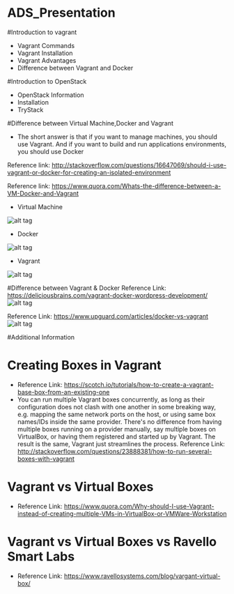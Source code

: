 # ADS_Presentation
#Introduction to vagrant
* Vagrant Commands
* Vagrant Installation
* Vagrant Advantages
* Difference between Vagrant and Docker

#Introduction to OpenStack
* OpenStack Information
* Installation
* TryStack

#Difference between Virtual Machine,Docker and Vagrant
* The short answer is that if you want to manage machines, you should use Vagrant. And if you want to build and run applications environments, you should use Docker 

Reference link: http://stackoverflow.com/questions/16647069/should-i-use-vagrant-or-docker-for-creating-an-isolated-environment

Reference link: https://www.quora.com/Whats-the-difference-between-a-VM-Docker-and-Vagrant

* Virtual Machine

![alt tag](https://qph.ec.quoracdn.net/main-qimg-c5288bd31cc118aaea15ee87310a331c-p)

* Docker 

![alt tag](https://qph.ec.quoracdn.net/main-qimg-ba6d33730d1bce36c28d6a04486b2574-p)

* Vagrant

![alt tag](https://qph.ec.quoracdn.net/main-qimg-ba6d33730d1bce36c28d6a04486b2574-p)

#Difference between Vagrant & Docker
Reference Link: https://deliciousbrains.com/vagrant-docker-wordpress-development/
![alt tag](https://cdn.deliciousbrains.com/content/uploads/2016/01/07115244/VagrantVsDocker.jpg)


Reference Link: https://www.upguard.com/articles/docker-vs-vagrant
![alt tag](https://www.upguard.com/hs-fs/hubfs/UpGuard/infographics/docker-vs-vagrant.png?t=1487983775360&width=650&name=docker-vs-vagrant.png)


#Additional Information

# Creating Boxes in Vagrant
* Reference Link: https://scotch.io/tutorials/how-to-create-a-vagrant-base-box-from-an-existing-one
* You can run multiple Vagrant boxes concurrently, as long as their configuration does not clash with one another in some breaking way, e.g. mapping the same network ports on the host, or using same box names/IDs inside the same provider. There's no difference from having multiple boxes running on a provider manually, say multiple boxes on VirtualBox, or having them registered and started up by Vagrant. The result is the same, Vagrant just streamlines the process.
Reference Link: http://stackoverflow.com/questions/23888381/how-to-run-several-boxes-with-vagrant

# Vagrant vs Virtual Boxes
* Reference Link: https://www.quora.com/Why-should-I-use-Vagrant-instead-of-creating-multiple-VMs-in-VirtualBox-or-VMWare-Workstation

# Vagrant vs Virtual Boxes vs Ravello Smart Labs
* Reference Link: https://www.ravellosystems.com/blog/vargant-virtual-box/
